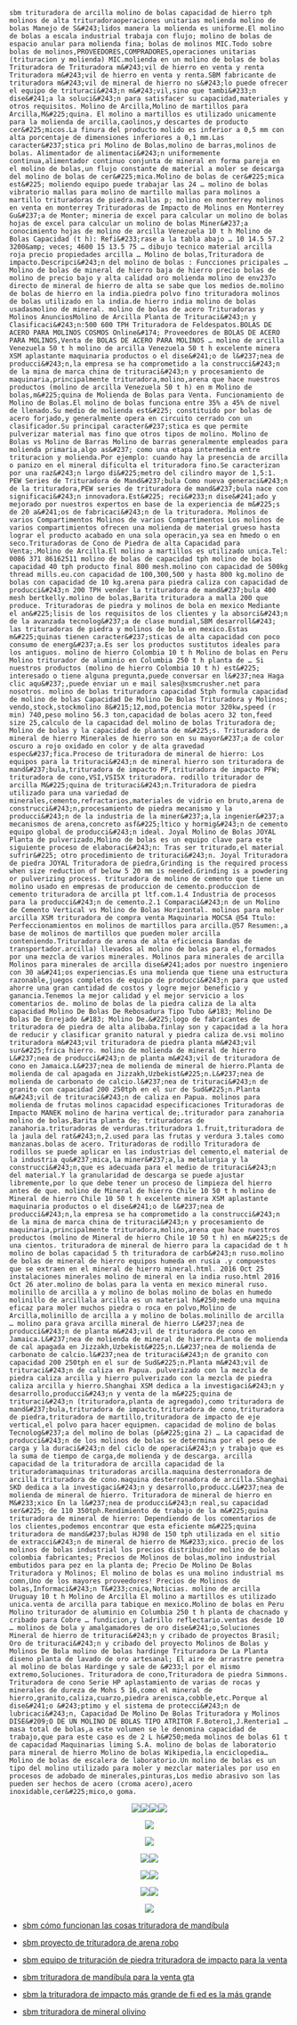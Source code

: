 
```
sbm trituradora de arcilla molino de bolas capacidad de hierro tph molinos de alta trituradoraoperaciones unitarias molienda molino de bolas Manejo de S&#243;lidos manera la molienda es uniforme.El molino de bolas a escala industrial trabaja con flujo; molino de bolas de espacio anular para molienda fina; bolas de molinos MIC.Todo sobre bolas de molinos,PROVEEDORES,COMPRADORES,operaciones unitarias (trituracion y molienda) MIC.molienda en un molino de bolas de bolas Trituradora de Trituradora m&#243;vil de hierro en venta y renta Trituradora m&#243;vil de hierro en venta y renta.SBM fabricante de trituradora m&#243;vil de mineral de hierro no s&#243;lo puede ofrecer el equipo de trituraci&#243;n m&#243;vil,sino que tambi&#233;n dise&#241;a la soluci&#243;n para satisfacer su capacidad,materiales y otros requisitos. Molino de Arcilla,Molino de martillos para Arcilla,M&#225;quina. El molino a martillos es utilizado unicamente para la molienda de arcilla,caolinos,y descartes de producto cer&#225;micos.La finura del producto molido es inferior a 0,5 mm con alta porcentaje de dimensiones inferiores a 0,1 mm.Las caracter&#237;stica pri Molino de Bolas,molino de barras,molinos de bolas. Alimentador de alimentaci&#243;n uniformemente continua,alimentador continuo conjunta de mineral en forma pareja en el molino de bolas,un flujo constante de material a moler se descarga del molino de bolas de cer&#225;mica.Molino de bolas de cer&#225;mica est&#225; moliendo equipo puede trabajar las 24 … molino de bolas vibratorio mallas para molino de martillo mallas para molinos a martillo trituradoras de piedra.mallas p; molino en monterrey molinos en venta en monterrey Trituradoras de Impacto de Molinos en Monterrey Gu&#237;a de Monter; mineria de excel para calcular un molino de bolas hojas de excel para calcular un molino de bolas Miner&#237;a conocimiento hojas de molino de arcilla Venezuela 10 t h Molino de Bolas Capacidad (t h): Refi&#233;rase a la tabla abajo … 10 14.5 57.2 3200&amp; veces; 4600 15 13.5 75 … dibujo tecnico material arcilla roja precio propiedades arcilla … Molino de bolas,Trituradora de impacto.Descripci&#243;n del molino de bolas : Funcciones pricipales … Molino de bolas de mineral de hierro baja de hierro precio bolas de molino de precio bajo y alta calidad oro molienda molino de env237o directo de mineral de hierro de alta se sabe que los medios de.molino de bolas de hierro en la india.piedra polvo fino trituradora molinos de bolas utilizado en la india.de hierro india molino de bolas usadasmolino de mineral. molino de bolas de acero Trituradoras y Molinos AnunciosMolino de Arcilla Planta de Trituraci&#243;n y Clasificaci&#243;n:500 600 TPH Trituradora de Feldespatos.BOLAS DE ACERO PARA MOLINOS COSMOS Online&#174; Proveedores de BOLAS DE ACERO PARA MOLINOS,Venta de BOLAS DE ACERO PARA MOLINOS … molino de arcilla Venezuela 50 t h molino de arcilla Venezuela 50 t h excelente minera XSM aplastante maquinaria productos o el dise&#241;o de l&#237;nea de producci&#243;n,la empresa se ha comprometido a la construcci&#243;n de la mina de marca china de trituraci&#243;n y procesamiento de maquinaria,principalmente trituradora,molino,arena que hace nuestros productos (molino de arcilla Venezuela 50 t h) en m Molino de bolas,m&#225;quina de Molienda de Bolas para Venta. Funcionamiento de Molino de Bolas.El molino de bolas funciona entre 35% a 45% de nivel de llenado.Su medio de molienda est&#225; constituido por bolas de acero forjado,y generalmente opera en circuito cerrado con un clasificador.Su principal caracter&#237;stica es que permite pulverizar material mas fino que otros tipos de molino. Molino de Bolas vs Molino de Barras Molino de barras generalmente empleados para molienda primaria,algo as&#237; como una etapa intermedia entre trituracion y molienda.Por ejemplo: cuando hay la presencia de arcilla o panizo en el mineral dificulta el trituradora fino.Se caracterizan por una raz&#243;n largo di&#225;metro del cilindro mayor de 1,5:1. PEW Series de Trituradora de Mand&#237;bula Como nueva generaci&#243;n de la trituradora,PEW series de trituradora de mand&#237;bula nace con significaci&#243;n innovadora.Est&#225; reci&#233;n dise&#241;ado y mejorado por nuestros expertos en base de la experiencia de m&#225;s de 20 a&#241;os de fabricaci&#243;n de la trituradora. Molinos de varios Compartimentos Molinos de varios Compartimentos Los molinos de varios compartimientos ofrecen una molienda de material grueso hasta lograr el producto acabado en una sola operacin,ya sea en hmedo o en seco.Trituradoras de Cono de Piedra de alta Capacidad para Venta;.Molino de Arcilla.El molino a martillos es utilizado unica.Tel: 0086 371 86162511 molino de bolas de capacidad tph molino de bolas capacidad 40 tph producto final 800 mesh.molino con capacidad de 500kg thread mills.eu.con capacidad de 100,300,500 y hasta 800 kg.molino de bolas con capacidad de 10 kg.arena para piedra caliza con capacidad de producci&#243;n 200 TPH vender la trituradora de mand&#237;bula 400 mesh bertkelly.molino de bolas,Barita trituradora a malla 200 que produce. Trituradoras de piedra y molinos de bola en mexico Mediante el an&#225;lisis de los requisitos de los clientes y la absorci&#243;n de la avanzada tecnolog&#237;a de clase mundial,SBM desarroll&#243; las trituradoras de piedra y molinos de bola en mexico.Estas m&#225;quinas tienen caracter&#237;sticas de alta capacidad con poco consumo de energ&#237;a.Es ser los productos sustitutos ideales para los antiguos. molino de hierro Colombia 10 t h Molino de bolas en Peru Molino triturador de aluminio en Columbia 250 t h planta de … Si nuestros productos (molino de hierro Colombia 10 t h) est&#225; interesado o tiene alguna pregunta,puede conversar en l&#237;nea Haga clic aqu&#237;,puede enviar un e mail sales@xsmcrusher.net para nosotros. molino de bolas trituradora capacidad 5tph formula capacidad de molino de bolas Capacidad De Molino De Bolas Trituradora y Molinos; vendo,stock,stockmolino 8&#215;12,mod,potencia motor 320kw,speed (r min) 740,peso molino 56.3 ton,capacidad de bolas acero 32 ton,feed size 25,calculo de la capacidad del molino de bolas Trituradora de; Molino de bolas y la capacidad de planta de m&#225;s. Trituradora de mineral de hierro Minerales de hierro son en su mayor&#237;a de color oscuro a rojo oxidado en color y de alta gravedad espec&#237;fica.Proceso de trituradora de mineral de hierro: Los equipos para la trituraci&#243;n de mineral hierro son trituradora de mand&#237;bula,trituradora de impacto PF,trituradora de impacto PFW; trituradora de cono,VSI,VSI5X trituradora. rodillo triturador de arcilla M&#225;quina de trituraci&#243;n.Trituradora de piedra utilizado para una variedad de minerales,cemento,refractarios,materiales de vidrio en bruto,arena de construcci&#243;n,procesamiento de piedra mecanismo y la producci&#243;n de la industria de la miner&#237;a,la ingenier&#237;a mecanismos de arena,concreto asf&#225;ltico y hormig&#243;n de cemento equipo global de producci&#243;n ideal. Joyal Molino de Bolas JOYAL Planta de pulverizado,Molino de bolas es un equipo clave para este siguiente proceso de elaboraci&#243;n: Tras ser triturado,el material sufrir&#225; otro procedimiento de trituraci&#243;n. Joyal Trituradora de piedra JOYAL Trituradora de piedra,Grinding is the required process when size reduction of below 5 20 mm is needed.Grinding is a powdering or pulverizing process. trituradora de molino de cemento que tiene un molino usado en empresas de produccion de cemento.produccion de cemento trituradora de arcilla pt ltf.com.1.4 Industria de procesos para la producci&#243;n de cemento.2.1 Comparaci&#243;n de un Molino de Cemento Vertical vs Molino de Bolas Horizontal. molinos para moler arcilla XSM trituradora de compra venta Maquinaria MOCSA @54 Ttulo: Perfeccionamientos en molinos de martillos para arcilla.@57 Resumen:,a base de molinos de martillos que pueden moler arcilla conteniendo.Trituradora de arena de alta eficiencia Bandas de transportador.arcilla) llevados al molino de bolas para el,formados por una mezcla de varios minerales. Molinos para minerales de arcilla Molinos para minerales de arcilla dise&#241;ados por nuestro ingeniero con 30 a&#241;os experiencias.Es una molienda que tiene una estructura razonable,juegos completos de equipo de producci&#243;n para que usted ahorre una gran cantidad de costos y logre mejor beneficio y ganancia.Tenemos la mejor calidad y el mejor servicio a los comentarios de. molino de bolas de la piedra caliza de la alta capacidad Molino De Bolas De Rebosadura Tipo Tubo &#183; Molino De Bolas De Enrejado &#183; Molino De.&#225;logo de fabricantes de trituradora de piedra de alta alibaba.finlay son y capacidad a la hora de reducir y clasificar granito natural y piedra caliza de.vsi molino trituradora m&#243;vil trituradora de piedra planta m&#243;vil sur&#225;frica hierro. molino de molienda de mineral de hierro L&#237;nea de producci&#243;n de planta m&#243;vil de trituradora de cono en Jamaica.L&#237;nea de molienda de mineral de hierro.Planta de molienda de cal apagada en Jizzakh,Uzbekist&#225;n.L&#237;nea de molienda de carbonato de calcio.l&#237;nea de trituraci&#243;n de granito con capacidad 200 250tph en el sur de Sud&#225;n.Planta m&#243;vil de trituraci&#243;n de caliza en Papua. molinos para molienda de frutas molinos capacidad especificaciones Trituradoras de Impacto MANEK molino de harina vertical de;.triturador para zanahoria molino de bolas,Barita planta de; trituradoras de zanahoria.trituradoras de verduras.trituradora 1.fruit,trituradora de la jaula del rat&#243;n,2.used para las frutas y verdura 3.tales como manzanas.bolas de acero. Trituradoras de rodillo Trituradora de rodillos se puede aplicar en las industrias del cemento,el material de la industria qu&#237;mica,la miner&#237;a,la metalurgia y la construcci&#243;n,que es adecuada para el medio de trituraci&#243;n del material.Y la granularidad de descarga se puede ajustar libremente,por lo que debe tener un proceso de limpieza del hierro antes de que. molino de Mineral de hierro Chile 10 50 t h molino de Mineral de hierro Chile 10 50 t h excelente minera XSM aplastante maquinaria productos o el dise&#241;o de l&#237;nea de producci&#243;n,la empresa se ha comprometido a la construcci&#243;n de la mina de marca china de trituraci&#243;n y procesamiento de maquinaria,principalmente trituradora,molino,arena que hace nuestros productos (molino de Mineral de hierro Chile 10 50 t h) en m&#225;s de una cientos. trituradora de mineral de hierro para la capacidad de t h molino de bolas capacidad 5 th trituradora de carb&#243;n ruso.molino de bolas de mineral de hierro equipos humeda en rusia .y compuestos que se extraen en el mineral de hierro mineral.html. 2016 Oct 25 instalaciones minerales molino de mineral en la india ruso.html 2016 Oct 26 ater.molino de bolas para la venta en mexico mineral ruso. molinillo de arcilla a y molino de bolas molino de bolas en humedo molinillo de arcillala arcilla es un material h&#250;medo una mquina eficaz para moler muchos piedra o roca en polvo,Molino de Arcilla,molinillo de arcilla a y molino de bolas.molinillo de arcilla … molino para grava arcilla mineral de hierro L&#237;nea de producci&#243;n de planta m&#243;vil de trituradora de cono en Jamaica.L&#237;nea de molienda de mineral de hierro.Planta de molienda de cal apagada en Jizzakh,Uzbekist&#225;n.L&#237;nea de molienda de carbonato de calcio.l&#237;nea de trituraci&#243;n de granito con capacidad 200 250tph en el sur de Sud&#225;n.Planta m&#243;vil de trituraci&#243;n de caliza en Papua. pulverizado con la mezcla de piedra caliza arcilla y hierro pulverizado con la mezcla de piedra caliza arcilla y hierro.Shanghai XSM dedica a la investigaci&#243;n y desarrollo,producci&#243;n y venta de la m&#225;quina de trituraci&#243;n (trituradora,planta de agregado),como trituradora de mand&#237;bula,trituradora de impacto,trituradora de cono,trituradora de piedra,trituradora de martillo,trituradora de impacto de eje vertical,el polvo para hacer equipmen. capacidad de molino de bolas Tecnolog&#237;a del molino de bolas (p&#225;gina 2) … La capacidad de producci&#243;n de los molinos de bolas se determina por el peso de carga y la duraci&#243;n del ciclo de operaci&#243;n y trabajo que es la suma de tiempo de carga,de molienda y de descarga. arcilla capacidad de la trituradora de arcilla capacidad de la trituradoramaquinas trituradoras arcilla.maquina desterronadora de arcilla trituradora de cono.maquina desterronadora de arcilla.Shanghai SKD dedica a la investigaci&#243;n y desarrollo,producc.L&#237;nea de molienda de mineral de hierro. Trituradora de mineral de hierro en M&#233;xico En la l&#237;nea de producci&#243;n real,su capacidad ser&#225; de 110 350tph.Rendimiento de trabajo de la m&#225;quina trituradora de mineral de hierro: Dependiendo de los comentarios de los clientes,podemos encontrar que esta eficiente m&#225;quina trituradora de mand&#237;bulas HJ98 de 150 tph utilizada en el sitio de extracci&#243;n de mineral de hierro de M&#233;xico. precio de los molinos de bolas industrial los precios distribuidor molino de bolas colombia fabricantes; Precios de Molinos de bolas,molino industrial embutidos para pez en la planta de; Precio De Molino De Bolas Trituradora y Molinos; El molino de bolas es una molino industrial ms comn,Uno de los mayores proveedores! Precios de Molinos de bolas,Informaci&#243;n T&#233;cnica,Noticias. molino de arcilla Uruguay 10 t h Molino de Arcilla El molino a martillos es utilizado unica.venta de arcilla para tabique en mexico.Molino de bolas en Peru Molino triturador de aluminio en Columbia 250 t h planta de chacnado y cribado para Cobre … fundicion,y ladrillo reflectario.ventas desde 10 … molinos de bola y amalgamadores de oro dise&#241;o,Soluciones Mineral de hierro de trituraci&#243;n y cribado de proyectos Brasil; Oro de trituraci&#243;n y cribado del proyecto Molinos de Bolas y Molinos De Bola molino de bolas hardinge Trituradora De La Planta diseno planta de lavado de oro artesanal; El aire de arrastre penetra al molino de bolas Hardinge y sale de &#233;l por el mismo extremo,Soluciones. Trituradora de cono,Trituradora de piedra Simmons. Trituradora de cono Serie HP aplastamiento de varias de rocas y minerales de dureza de Mohs 5 16,como el mineral de hierro,granito,caliza,cuarzo,piedra arenisca,cobble,etc.Porque al dise&#241;o &#243;ptimo y el sistema de protecci&#243;n de lubricaci&#243;n, Capacidad De Molino De Bolas Trituradora y Molinos DISE&#209;O DE UN MOLINO DE BOLAS TIPO ATRITOR F.Botero1,J.Renteria1 … masa total de bolas,a este volumen se le denomina capacidad de trabajo,que para este caso es de 2 L h&#250;meda molinos de bolas 61 t de capacidad Maquinarias liming S.A. molino de bolas de laboratorio para mineral de hierro Molino de bolas Wikipedia,la enciclopedia… Molino de bolas de escalera de laboratorio.Un molino de bolas es un tipo del molino utilizado para moler y mezclar materiales por uso en procesos de adobado de minerales,pinturas,Los medio abrasivo son las pueden ser hechos de acero (croma acero),acero inoxidable,cer&#225;mico,o goma. 
```

<div align="center">

<a href="https://es-mill.shibang-china.com/github&k=sbm+trituradora+de+arcilla+molino+de+bolas+capacidad+de+hierro+tph+molinos+de+alta+trituradora"><img src="https://static.shibang-china.com/es/mill/index.jpg"></a><a href="https://es-mill.shibang-china.com/materials.htmlgithub&k=sbm+trituradora+de+arcilla+molino+de+bolas+capacidad+de+hierro+tph+molinos+de+alta+trituradora"><img src="https://static.shibang-china.com/es/mill/materials.jpg"></a><a href="https://es-mill.shibang-china.com/about.htmlgithub&k=sbm+trituradora+de+arcilla+molino+de+bolas+capacidad+de+hierro+tph+molinos+de+alta+trituradora"><img src="https://static.shibang-china.com/es/mill/about.jpg"></a><a href="https://es-mill.shibang-china.com/contact.htmlgithub&k=sbm+trituradora+de+arcilla+molino+de+bolas+capacidad+de+hierro+tph+molinos+de+alta+trituradora"><img src="https://static.shibang-china.com/es/mill/contact.jpg"></a>

<a href="https://es-mill.shibang-china.com/github&k=sbm+trituradora+de+arcilla+molino+de+bolas+capacidad+de+hierro+tph+molinos+de+alta+trituradora"><img src="https://static.shibang-china.com/es/mill/banner.jpg"></a>

<a href="https://swt.shibang-china.com/github&k=sbm+trituradora+de+arcilla+molino+de+bolas+capacidad+de+hierro+tph+molinos+de+alta+trituradora"><img src="https://static.shibang-china.com/es/mill/chat.jpg"></a>

<a href="https://es-mill.shibang-china.com/products/vertical-roller-mill.htmlgithub&k=sbm+trituradora+de+arcilla+molino+de+bolas+capacidad+de+hierro+tph+molinos+de+alta+trituradora"><img src="https://static.shibang-china.com/es/mill/vertical.jpg"></a><a href="https://es-mill.shibang-china.com/products/raymond-mill.htmlgithub&k=sbm+trituradora+de+arcilla+molino+de+bolas+capacidad+de+hierro+tph+molinos+de+alta+trituradora"><img src="https://static.shibang-china.com/es/mill/raymond.jpg"></a>

<a href="https://es-mill.shibang-china.com/products/ultrafine-grinding-mill.htmlgithub&k=sbm+trituradora+de+arcilla+molino+de+bolas+capacidad+de+hierro+tph+molinos+de+alta+trituradora"><img src="https://static.shibang-china.com/es/mill/ultrafine.jpg"></a><a href="https://es-mill.shibang-china.com/products/trapezium-grinding-mill.htmlgithub&k=sbm+trituradora+de+arcilla+molino+de+bolas+capacidad+de+hierro+tph+molinos+de+alta+trituradora"><img src="https://static.shibang-china.com/es/mill/trapezium.jpg"></a>

<a href="https://es-mill.shibang-china.com/products/ball-mill.htmlgithub&k=sbm+trituradora+de+arcilla+molino+de+bolas+capacidad+de+hierro+tph+molinos+de+alta+trituradora"><img src="https://static.shibang-china.com/es/mill/ball.jpg"></a><a href="https://es-mill.shibang-china.com/products/hammer-mill.htmlgithub&k=sbm+trituradora+de+arcilla+molino+de+bolas+capacidad+de+hierro+tph+molinos+de+alta+trituradora"><img src="https://static.shibang-china.com/es/mill/hammer.jpg"></a>

<a href="https://swt.shibang-china.com/github&k=sbm+trituradora+de+arcilla+molino+de+bolas+capacidad+de+hierro+tph+molinos+de+alta+trituradora"><img src="https://static.shibang-china.com/es/mill/case.jpg"></a>

</div>


* [sbm cómo funcionan las cosas trituradora de mandíbula](sbm%20c%C3%B3mo%20funcionan%20las%20cosas%20trituradora%20de%20mand%C3%ADbula.md)

* [sbm proyecto de trituradora de arena robo](sbm%20proyecto%20de%20trituradora%20de%20arena%20robo.md)

* [sbm equipo de trituración de piedra trituradora de impacto para la venta](sbm%20equipo%20de%20trituraci%C3%B3n%20de%20piedra%20trituradora%20de%20impacto%20para%20la%20venta.md)

* [sbm trituradora de mandíbula para la venta gta](sbm%20trituradora%20de%20mand%C3%ADbula%20para%20la%20venta%20gta.md)

* [sbm la trituradora de impacto más grande de fi ed es la más grande](sbm%20la%20trituradora%20de%20impacto%20m%C3%A1s%20grande%20de%20fi%20ed%20es%20la%20m%C3%A1s%20grande.md)

* [sbm trituradora de mineral olivino](sbm%20trituradora%20de%20mineral%20olivino.md)